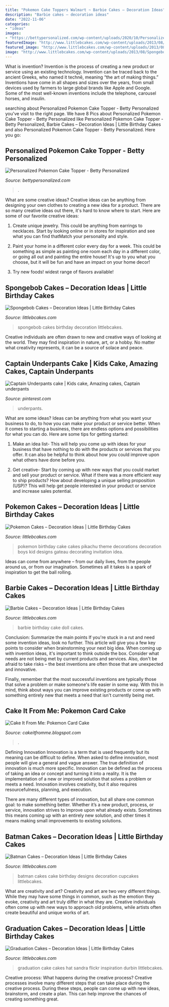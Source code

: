 ```yaml
---
title: "Pokemon Cake Toppers Walmart ~ Barbie Cakes – Decoration Ideas"
description: "Barbie cakes – decoration ideas"
date: "2022-11-06"
categories:
- "ideas"
images:
- "https://bettypersonalized.com/wp-content/uploads/2020/10/Personalized-Pokemon-Cake-Topper-768x878.jpg"
featuredImage: "http://www.littlebcakes.com/wp-content/uploads/2013/08/Pokemon-Cake-Decorations.jpg"
featured_image: "http://www.littlebcakes.com/wp-content/uploads/2013/08/Birthday-Cake-Barbie.jpg"
image: "http://www.littlebcakes.com/wp-content/uploads/2013/08/Spongebob-Birthday-Cakes.jpg"
---
```



What is invention?
Invention is the process of creating a new product or service using an existing technology. Invention can be traced back to the ancient Greeks, who named it technē, meaning “the art of making things.” Inventions have come in all shapes and sizes over the years, from small devices used by farmers to large global brands like Apple and Google. Some of the most well-known inventions include the telephone, carousel horses, and insulin.

	

		
searching about Personalized Pokemon Cake Topper - Betty Personalized you've visit to the right page. We have 8 Pics about Personalized Pokemon Cake Topper - Betty Personalized like Personalized Pokemon Cake Topper - Betty Personalized, Barbie Cakes – Decoration Ideas | Little Birthday Cakes and also Personalized Pokemon Cake Topper - Betty Personalized. Here you go:
		
    
## Personalized Pokemon Cake Topper - Betty Personalized

<img loading=lazy src="https://bettypersonalized.com/wp-content/uploads/2020/10/Personalized-Pokemon-Cake-Topper-768x878.jpg" onerror="this.onerror=null;this.src='https://tse1.mm.bing.net/th?id=OIP.rnLgPDIQfm7eY9IAko2xcwHaId&amp;pid=15.1';" alt="Personalized Pokemon Cake Topper - Betty Personalized">

_Source: bettypersonalized.com_

>. 

	

What are some creative ideas?
Creative ideas can be anything from designing your own clothes to creating a new idea for a product. There are so many creative ideas out there, it's hard to know where to start. Here are some of our favorite creative ideas:
1. Create unique jewelry. This could be anything from earrings to necklaces. Start by looking online or in stores for inspiration and see what you can find thatMatch your personality and style.

2. Paint your home in a different color every day for a week. This could be something as simple as painting one room each day in a different color, or going all out and painting the entire house! It's up to you what you choose, but it will be fun and have an impact on your home decor!

3. Try new foods! widest range of flavors available!

    
## Spongebob Cakes – Decoration Ideas | Little Birthday Cakes

<img loading=lazy src="http://www.littlebcakes.com/wp-content/uploads/2013/08/Spongebob-Birthday-Cakes.jpg" onerror="this.onerror=null;this.src='https://tse3.mm.bing.net/th?id=OIP.TxXzLd2sRevZpt4Ukv5PhQHaJ4&amp;pid=15.1';" alt="Spongebob Cakes – Decoration Ideas | Little Birthday Cakes">

_Source: littlebcakes.com_

>spongebob cakes birthday decoration littlebcakes. 

	

Creative individuals are often drawn to new and creative ways of looking at the world. They may find inspiration in nature, art, or a hobby. No matter what creativity represents, it can be a source of solace and peace.

    
## Captain Underpants Cake | Kids Cake, Amazing Cakes, Captain Underpants

<img loading=lazy src="https://i.pinimg.com/736x/a9/62/21/a9622179c8038fbb53be94e83a7c31d3.jpg" onerror="this.onerror=null;this.src='https://tse1.mm.bing.net/th?id=OIP.SKJugZdNmcxGef0g69NZ9wHaJ5&amp;pid=15.1';" alt="Captain Underpants cake | Kids cake, Amazing cakes, Captain underpants">

_Source: pinterest.com_

>underpants. 

	

What are some ideas?
Ideas can be anything from what you want your business to do, to how you can make your product or service better. When it comes to starting a business, there are endless options and possibilities for what you can do. Here are some tips for getting started: 
1. Make an idea list- This will help you come up with ideas for your business that have nothing to do with the products or services that you offer. It can also be helpful to think about how you could improve upon what others have done before you.

2. Get creative- Start by coming up with new ways that you could market and sell your product or service. What if there was a more efficient way to ship products? How about developing a unique selling proposition (USP)? This will help get people interested in your product or service and increase sales potential. 


    
## Pokemon Cakes – Decoration Ideas | Little Birthday Cakes

<img loading=lazy src="http://www.littlebcakes.com/wp-content/uploads/2013/08/Pokemon-Cake-Decorations.jpg" onerror="this.onerror=null;this.src='https://tse3.mm.bing.net/th?id=OIP.XEmQp9ruIhTWJaybaSfrAwHaHT&amp;pid=15.1';" alt="Pokemon Cakes – Decoration Ideas | Little Birthday Cakes">

_Source: littlebcakes.com_

>pokemon birthday cake cakes pikachu theme decorations decoration boys kid designs gateau decorating invitation idea. 

	

Ideas can come from anywhere – from our daily lives, from the people around us, or from our imagination. Sometimes all it takes is a spark of inspiration to get the ball rolling.

    
## Barbie Cakes – Decoration Ideas | Little Birthday Cakes

<img loading=lazy src="http://www.littlebcakes.com/wp-content/uploads/2013/08/Birthday-Cake-Barbie.jpg" onerror="this.onerror=null;this.src='https://tse3.mm.bing.net/th?id=OIP.e6QTCIa4ro85x72k0_Kn8gHaIW&amp;pid=15.1';" alt="Barbie Cakes – Decoration Ideas | Little Birthday Cakes">

_Source: littlebcakes.com_

>barbie birthday cake doll cakes. 

	

Conclusion: Summarize the main points
If you're stuck in a rut and need some invention ideas, look no further. This article will give you a few key points to consider when brainstorming your next big idea.
When coming up with invention ideas, it's important to think outside the box. Consider what needs are not being met by current products and services. Also, don't be afraid to take risks – the best inventions are often those that are unexpected and innovative.

Finally, remember that the most successful inventions are typically those that solve a problem or make someone's life easier in some way. With this in mind, think about ways you can improve existing products or come up with something entirely new that meets a need that isn't currently being met.

    
## Cake It From Me: Pokemon Card Cake

<img loading=lazy src="http://4.bp.blogspot.com/-I8edNeYGINw/T8rMdr_Gv4I/AAAAAAAAC20/T2Q_ntatorM/s1600/IMG_0943.JPG" onerror="this.onerror=null;this.src='https://tse4.mm.bing.net/th?id=OIP.R1hNgmDvZhwHMZcowq8orAHaJ4&amp;pid=15.1';" alt="Cake It From Me: Pokemon Card Cake">

_Source: cakeitfromme.blogspot.com_

>. 

	

Defining Innovation
Innovation is a term that is used frequently but its meaning can be difficult to define. When asked to define innovation, most people will give a general and vague answer. The true definition of innovation is much more specific.
Innovation can be defined as the process of taking an idea or concept and turning it into a reality. It is the implementation of a new or improved solution that solves a problem or meets a need. Innovation involves creativity, but it also requires resourcefulness, planning, and execution.

There are many different types of innovation, but all share one common goal: to make something better. Whether it’s a new product, process, or service, innovation strives to improve upon what already exists. Sometimes this means coming up with an entirely new solution, and other times it means making small improvements to existing solutions.

    
## Batman Cakes – Decoration Ideas | Little Birthday Cakes

<img loading=lazy src="http://www.littlebcakes.com/wp-content/uploads/2013/08/Batman-Cakes-Pictures.jpg" onerror="this.onerror=null;this.src='https://tse1.mm.bing.net/th?id=OIP._XpsQIDYPSByEKsDeV_xvgHaHa&amp;pid=15.1';" alt="Batman Cakes – Decoration Ideas | Little Birthday Cakes">

_Source: littlebcakes.com_

>batman cakes cake birthday designs decoration cupcakes littlebcakes. 

	

What are creativity and art?
Creativity and art are two very different things. While they may have some things in common, such as the emotion they evoke, creativity and art truly differ in what they are. Creative individuals often come up with new ways to approach old problems, while artists often create beautiful and unique works of art.

    
## Graduation Cakes – Decoration Ideas | Little Birthday Cakes

<img loading=lazy src="https://www.littlebcakes.com/wp-content/uploads/2013/08/Graduation-Hat-Cake.jpg" onerror="this.onerror=null;this.src='https://tse1.mm.bing.net/th?id=OIP.jgM4365AVLlNKLt9IofPbAHaJ4&amp;pid=15.1';" alt="Graduation Cakes – Decoration Ideas | Little Birthday Cakes">

_Source: littlebcakes.com_

>graduation cake cakes hat sandra flickr inspiration durbin littlebcakes. 

	

Creative process: What happens during the creative process?
Creative processes involve many different steps that can take place during the creative process. During these steps, people can come up with new ideas, brainstorm, and create a plan. This can help improve the chances of creating something great.

